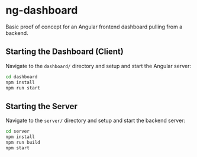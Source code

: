 # ng-dashboard

Basic proof of concept for an Angular frontend dashboard pulling from a backend.

## Starting the Dashboard (Client)

Navigate to the `dashboard/` directory and setup and start the Angular server:

```bash
cd dashboard
npm install
npm run start
```

## Starting the Server

Navigate to the `server/` directory and setup and start the backend server:

```bash
cd server
npm install
npm run build
npm start
```
